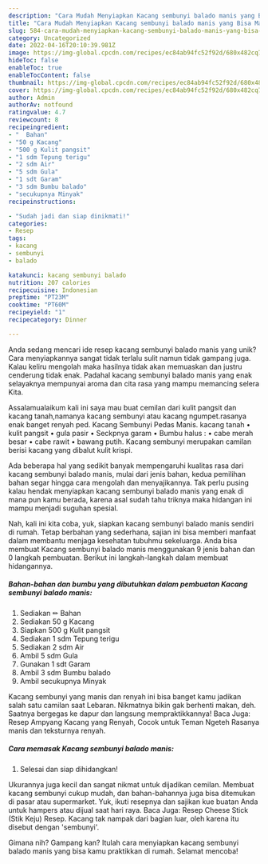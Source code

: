 ```yaml
---
description: "Cara Mudah Menyiapkan Kacang sembunyi balado manis yang Bisa Manjain Lidah"
title: "Cara Mudah Menyiapkan Kacang sembunyi balado manis yang Bisa Manjain Lidah"
slug: 584-cara-mudah-menyiapkan-kacang-sembunyi-balado-manis-yang-bisa-manjain-lidah
category: Uncategorized
date: 2022-04-16T20:10:39.981Z
image: https://img-global.cpcdn.com/recipes/ec84ab94fc52f92d/680x482cq70/kacang-sembunyi-balado-manis-foto-resep-utama.jpg
hideToc: false
enableToc: true
enableTocContent: false
thumbnail: https://img-global.cpcdn.com/recipes/ec84ab94fc52f92d/680x482cq70/kacang-sembunyi-balado-manis-foto-resep-utama.jpg
cover: https://img-global.cpcdn.com/recipes/ec84ab94fc52f92d/680x482cq70/kacang-sembunyi-balado-manis-foto-resep-utama.jpg
author: Admin
authorAv: notfound
ratingvalue: 4.7
reviewcount: 8
recipeingredient:
- "  Bahan"
- "50 g Kacang"
- "500 g Kulit pangsit"
- "1 sdm Tepung terigu"
- "2 sdm Air"
- "5 sdm Gula"
- "1 sdt Garam"
- "3 sdm Bumbu balado"
- "secukupnya Minyak"
recipeinstructions:

- "Sudah jadi dan siap dinikmati!"
categories:
- Resep
tags:
- kacang
- sembunyi
- balado

katakunci: kacang sembunyi balado 
nutrition: 207 calories
recipecuisine: Indonesian
preptime: "PT23M"
cooktime: "PT60M"
recipeyield: "1"
recipecategory: Dinner

---
```





Anda sedang mencari ide resep kacang sembunyi balado manis yang unik? Cara menyiapkannya sangat tidak terlalu sulit namun tidak gampang juga. Kalau keliru mengolah maka hasilnya tidak akan memuaskan dan justru cenderung tidak enak. Padahal kacang sembunyi balado manis yang enak selayaknya mempunyai aroma dan cita rasa yang mampu memancing selera Kita.





Assalamualaikum kali ini saya mau buat cemilan dari kulit pangsit dan kacang tanah,namanya kacang sembunyi atau kacang ngumpet.rasanya enak banget renyah ped. Kacang Sembunyi Pedas Manis. kacang tanah • kulit pangsit • gula pasir • Seckpnya garam • Bumbu halus : • cabe merah besar • cabe rawit • bawang putih. Kacang sembunyi merupakan camilan berisi kacang yang dibalut kulit krispi.

Ada beberapa hal yang sedikit banyak mempengaruhi kualitas rasa dari kacang sembunyi balado manis, mulai dari jenis bahan, kedua pemilihan bahan segar hingga cara mengolah dan menyajikannya. Tak perlu pusing kalau hendak menyiapkan kacang sembunyi balado manis yang enak di mana pun kamu berada, karena asal sudah tahu triknya maka hidangan ini mampu menjadi suguhan spesial.






Nah, kali ini kita coba, yuk, siapkan kacang sembunyi balado manis sendiri di rumah. Tetap berbahan yang sederhana, sajian ini bisa memberi manfaat dalam membantu menjaga kesehatan tubuhmu sekeluarga. Anda bisa membuat Kacang sembunyi balado manis menggunakan 9 jenis bahan dan 0 langkah pembuatan. Berikut ini langkah-langkah dalam membuat hidangannya.

<!--inarticleads1-->

##### Bahan-bahan dan bumbu yang dibutuhkan dalam pembuatan Kacang sembunyi balado manis:

1. Sediakan  ✏ Bahan
1. Sediakan 50 g Kacang
1. Siapkan 500 g Kulit pangsit
1. Sediakan 1 sdm Tepung terigu
1. Sediakan 2 sdm Air
1. Ambil 5 sdm Gula
1. Gunakan 1 sdt Garam
1. Ambil 3 sdm Bumbu balado
1. Ambil secukupnya Minyak


Kacang sembunyi yang manis dan renyah ini bisa banget kamu jadikan salah satu camilan saat Lebaran. Nikmatnya bikin gak berhenti makan, deh. Saatnya bergegas ke dapur dan langsung mempraktikkannya! Baca Juga: Resep Ampyang Kacang yang Renyah, Cocok untuk Teman Ngeteh Rasanya manis dan teksturnya renyah. 

<!--inarticleads2-->

##### Cara memasak Kacang sembunyi balado manis:


1. Selesai dan siap dihidangkan!

Ukurannya juga kecil dan sangat nikmat untuk dijadikan cemilan. Membuat kacang sembunyi cukup mudah, dan bahan-bahannya juga bisa ditemukan di pasar atau supermarket. Yuk, ikuti resepnya dan sajikan kue buatan Anda untuk hampers atau dijual saat hari raya. Baca Juga: Resep Cheese Stick (Stik Keju) Resep. Kacang tak nampak dari bagian luar, oleh karena itu disebut dengan &#39;sembunyi&#39;. 

Gimana nih? Gampang kan? Itulah cara menyiapkan kacang sembunyi balado manis yang bisa kamu praktikkan di rumah. Selamat mencoba!
